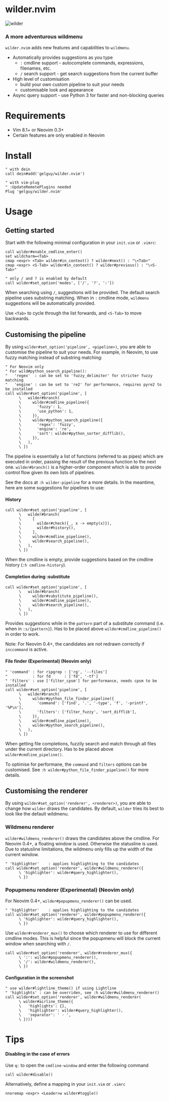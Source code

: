 # wilder.nvim
![wilder](https://i.imgur.com/BHA7Rf6.gif)

### A more adventurous wildmenu

`wilder.nvim` adds new features and capabilities to `wildmenu`.
- Automatically provides suggestions as you type
  - `:` cmdline support - autocomplete commands, expressions, filenames, etc.
  - `/` search support - get search suggestions from the current buffer
- High level of customisation
  - build your own custom pipeline to suit your needs
  - customisable look and appearance
- Async query support - use Python 3 for faster and non-blocking queries

# Requirements

- Vim 8.1+ or Neovim 0.3+
- Certain features are only enabled in Neovim

# Install

```vim
" with dein
call dein#add('gelguy/wilder.nvim')

" with vim-plug
" :UpdateRemotePlugins needed
Plug 'gelguy/wilder.nvim'
```

# Usage

## Getting started

Start with the following minimal configuration in your `init.vim` or `.vimrc`:

```vim
call wilder#enable_cmdline_enter()
set wildcharm=<Tab>
cmap <expr> <Tab> wilder#in_context() ? wilder#next() : "\<Tab>"
cmap <expr> <S-Tab> wilder#in_context() ? wilder#previous() : "\<S-Tab>"

" only / and ? is enabled by default
call wilder#set_option('modes', ['/', '?', ':'])
```

When searching using `/`, suggestions will be provided. The default search pipeline uses substring matching.
When in `:` cmdline mode, `wildmenu` suggestions will be automatically provided.

Use `<Tab>` to cycle through the list forwards, and `<S-Tab>` to move backwards.

## Customising the pipeline

By using `wilder#set_option('pipeline', <pipeline>)`, you are able to customise the pipeline to suit your needs.
For example, in Neovim, to use fuzzy matching instead of substring matching:

```vim
" For Neovim only
" For wild#python_search_pipeline():
"   'regex'  : can be set to 'fuzzy_delimiter' for stricter fuzzy matching
"   'engine' : can be set to 're2' for performance, requires pyre2 to be installed
call wilder#set_option('pipeline', [
      \   wilder#branch(
      \     wilder#cmdline_pipeline({
      \       'fuzzy': 1,
      \       'use_python': 1,
      \     }),
      \     wilder#python_search_pipeline({
      \       'regex': 'fuzzy',
      \       'engine': 're',
      \       'sort': wilder#python_sorter_difflib(),
      \     }),
      \   ),
      \ ])
```

The pipeline is essentially a list of functions (referred to as pipes) which are executed in order, passing the result of the previous function to the next one. `wilder#branch()` is a higher-order component which is able to provide control flow given its own lists of pipelines.

See the docs at `:h wilder-pipeline` for a more details. In the meantime, here are some suggestions for pipelines to use:

#### History

```vim
call wilder#set_option('pipeline', [
      \   wilder#branch(
      \     [
      \       wilder#check({_, x -> empty(x)}),
      \       wilder#history(),
      \     ],
      \     wilder#cmdline_pipeline(),
      \     wilder#search_pipeline(),
      \   ),
      \ ])
```

When the cmdline is empty, provide suggestions based on the cmdline history (`:h cmdline-history`).

#### Completion during :substitute

```vim
call wilder#set_option('pipeline', [
      \   wilder#branch(
      \     wilder#substitute_pipeline(),
      \     wilder#cmdline_pipeline(),
      \     wilder#search_pipeline(),
      \   ),
      \ ])
```

Provides suggestions while in the `pattern` part of a substitute command (i.e. when in `:s/{pattern}`). Has to be placed above `wilder#cmdline_pipeline()` in order to work.

Note: For Neovim 0.4+, the candidates are not redrawn correctly if `inccommand` is active.

#### File finder (Experimental) (Neovim only)

```vim
" 'command' : for ripgrep : ['rg', '--files']
"           : for fd      : ['fd', '-tf']
" 'filters' : use ['filter_cpsm'] for performance, needs cpsm to be installed
call wilder#set_option('pipeline', [
      \   wilder#branch(
      \     wilder#python_file_finder_pipeline({
      \       'command': ['find', '.', '-type', 'f', '-printf', '%P\n'],
      \       'filters': ['filter_fuzzy', 'sort_difflib'],
      \     }),
      \     wilder#cmdline_pipeline(),
      \     wilder#python_search_pipeline(),
      \   ),
      \ ])
```

When getting file completions, fuzzily search and match through all files under the current directory. Has to be placed above `wilder#cmdline_pipeline()`.

To optimise for performane, the `command` and `filters` options can be customised. See `:h wilder#python_file_finder_pipeline()` for more details.

## Customising the renderer

By using `wilder#set_option('renderer', <renderer>)`, you are able to change how `wilder` draws the candidates. By default, `wilder` tries its best to look like the default wildmenu.

### Wildmenu renderer

`wilder#wildmenu_renderer()` draws the candidates above the cmdline. For Neovim 0.4+, a floating window is used. Otherwise the statusline is used.
Due to statusline limitations, the wildmenu only fills up the width of the current window.

```vim
" 'highlighter'    : applies highlighting to the candidates
call wilder#set_option('renderer', wilder#wildmenu_renderer({
      \ 'highlighter': wilder#query_highlighter(),
      \ })
```

### Popupmenu renderer (Experimental) (Neovim only)

For Neovim 0.4+, `wilder#popupmenu_renderer()` can be used.

```vim
" 'highlighter'    : applies highlighting to the candidates
call wilder#set_option('renderer', wilder#popupmenu_renderer({
      \ 'highlighter': wilder#query_highlighter(),
      \ })
```

Use `wilder#renderer_mux()` to choose which renderer to use for different cmdline modes.
This is helpful since the popupmenu will block the current window when searching with `/`.

```vim
call wilder#set_option('renderer', wilder#renderer_mux({
      \ ':': wilder#popupmenu_renderer(),
      \ '/': wilder#wildmenu_renderer(),
      \ })
```

#### Configuration in the screenshot

```vim
" use wilder#lightline_theme() if using Lightline
" 'highlights' : can be overriden, see :h wilder#wildmenu_renderer()
call wilder#set_option('renderer', wilder#wildmenu_renderer(
      \ wilder#airline_theme({
      \   'highlights': {},
      \   'highlighter': wilder#query_highlighter(),
      \   'separator': ' · ',
      \ })))
```

# Tips

#### Disabling in the case of errors

Use `q:` to open the `cmdline-window` and enter the following command

```
call wilder#disable()
```

Alternatively, define a mapping in your `init.vim` or `.vimrc`

```
nnoremap <expr> <Leader>w wilder#toggle()
```
